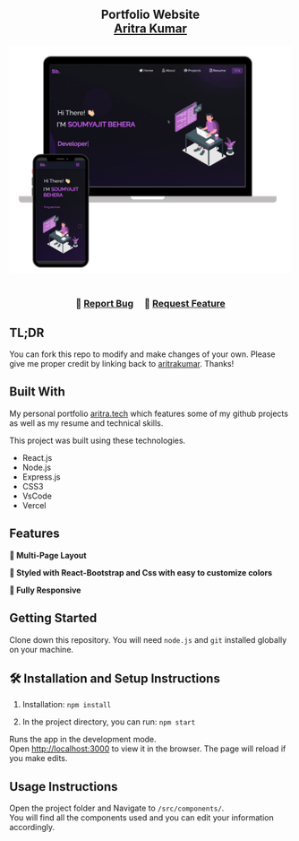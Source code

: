 <h2 align="center">
  Portfolio Website <br/>
  <a href="https://aritra-portfolio-six.vercel.app/" target="_blank">Aritra Kumar</a>
</h2>
<div align="center">
  <img alt="Demo" src="./Images/readme-img1.png" />
</div>

<br/>

<h3 align="center">
    🔹
    <a href="https://github.com/aritrakumar/Portfolio/issues">Report Bug</a> &nbsp; &nbsp;
    🔹
    <a href="https://github.com/aritrakumar/Portfolio/issues">Request Feature</a>
</h3>

## TL;DR

You can fork this repo to modify and make changes of your own. Please give me proper credit by linking back to [aritrakumar](https://github.com/aritrakumar/Portfolio). Thanks!

## Built With

My personal portfolio <a href="https://aritra-portfolio-six.vercel.app/" target="_blank">aritra.tech</a> which features some of my github projects as well as my resume and technical skills.<br/>

This project was built using these technologies.

- React.js
- Node.js
- Express.js
- CSS3
- VsCode
- Vercel

## Features

**📖 Multi-Page Layout**

**🎨 Styled with React-Bootstrap and Css with easy to customize colors**

**📱 Fully Responsive**

## Getting Started

Clone down this repository. You will need `node.js` and `git` installed globally on your machine.

## 🛠 Installation and Setup Instructions

1. Installation: `npm install`

2. In the project directory, you can run: `npm start`

Runs the app in the development mode.\
Open [http://localhost:3000](http://localhost:3000) to view it in the browser.
The page will reload if you make edits.

## Usage Instructions

Open the project folder and Navigate to `/src/components/`. <br/>
You will find all the components used and you can edit your information accordingly.
